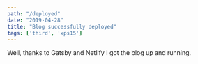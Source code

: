 ```yaml
---
path: "/deployed"
date: "2019-04-28"
title: "Blog successfully deployed"
tags: ['third', 'xps15']
---
```


Well, thanks to Gatsby and Netlify I got the blog up and running.